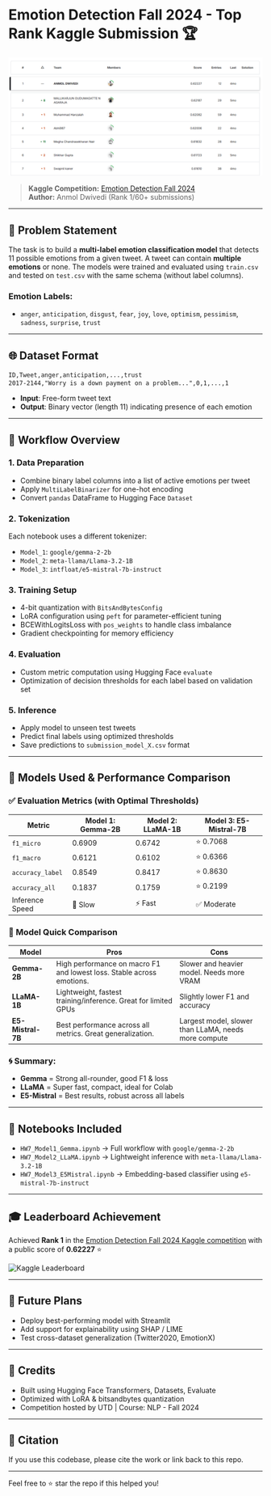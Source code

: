 
# Emotion Detection Fall 2024 - Top Rank Kaggle Submission 🏆

![Leaderboard Screenshot](https://github.com/anmol-dwivedi/LLMEmotionPrediction/blob/main/Kaggle%20Leaderboard.PNG)

> **Kaggle Competition:** [Emotion Detection Fall 2024](https://www.kaggle.com/competitions/emotion-detection-fall-2024/overview)  
> **Author:** Anmol Dwivedi (Rank 1/60+ submissions)

---

## 📃 Problem Statement
The task is to build a **multi-label emotion classification model** that detects 11 possible emotions from a given tweet. A tweet can contain **multiple emotions** or none. The models were trained and evaluated using `train.csv` and tested on `test.csv` with the same schema (without label columns).

### Emotion Labels:
- `anger`, `anticipation`, `disgust`, `fear`, `joy`, `love`, `optimism`, `pessimism`, `sadness`, `surprise`, `trust`

---

## 🌐 Dataset Format
```csv
ID,Tweet,anger,anticipation,...,trust
2017-2144,"Worry is a down payment on a problem...",0,1,...,1
```
- **Input**: Free-form tweet text
- **Output**: Binary vector (length 11) indicating presence of each emotion

---

## 🔄 Workflow Overview

### 1. Data Preparation
- Combine binary label columns into a list of active emotions per tweet
- Apply `MultiLabelBinarizer` for one-hot encoding
- Convert `pandas` DataFrame to Hugging Face `Dataset`

### 2. Tokenization
Each notebook uses a different tokenizer:
- `Model_1`: `google/gemma-2-2b`
- `Model_2`: `meta-llama/Llama-3.2-1B`
- `Model_3`: `intfloat/e5-mistral-7b-instruct`

### 3. Training Setup
- 4-bit quantization with `BitsAndBytesConfig`
- LoRA configuration using `peft` for parameter-efficient tuning
- BCEWithLogitsLoss with `pos_weights` to handle class imbalance
- Gradient checkpointing for memory efficiency

### 4. Evaluation
- Custom metric computation using Hugging Face `evaluate`
- Optimization of decision thresholds for each label based on validation set

### 5. Inference
- Apply model to unseen test tweets
- Predict final labels using optimized thresholds
- Save predictions to `submission_model_X.csv` format

---

## 🎯 Models Used & Performance Comparison

### ✅ Evaluation Metrics (with Optimal Thresholds)
| Metric               | Model 1: Gemma-2B | Model 2: LLaMA-1B | Model 3: E5-Mistral-7B |
|----------------------|------------------|-------------------|------------------------|
| `f1_micro`           | 0.6909           | 0.6742            | ⭐ 0.7068            |
| `f1_macro`           | 0.6121           | 0.6102            | ⭐ 0.6366            |
| `accuracy_label`     | 0.8549           | 0.8417            | ⭐ 0.8630            |
| `accuracy_all`       | 0.1837           | 0.1759            | ⭐ 0.2199            |
| Inference Speed      | 🔢 Slow     | ⚡ Fast         | ✅ Moderate          |

### 🥇 Model Quick Comparison
| Model | Pros | Cons |
|-------|------|------|
| **Gemma-2B** | High performance on macro F1 and lowest loss. Stable across emotions. | Slower and heavier model. Needs more VRAM |
| **LLaMA-1B** | Lightweight, fastest training/inference. Great for limited GPUs | Slightly lower F1 and accuracy |
| **E5-Mistral-7B** | Best performance across all metrics. Great generalization. | Largest model, slower than LLaMA, needs more compute |

### 🌀 Summary:
- **Gemma** = Strong all-rounder, good F1 & loss
- **LLaMA** = Super fast, compact, ideal for Colab
- **E5-Mistral** = Best results, robust across all labels

---

## 📆 Notebooks Included
- `HW7_Model1_Gemma.ipynb` → Full workflow with `google/gemma-2-2b`
- `HW7_Model2_LLaMA.ipynb` → Lightweight inference with `meta-llama/Llama-3.2-1B`
- `HW7_Model3_E5Mistral.ipynb` → Embedding-based classifier using `e5-mistral-7b-instruct`

---

## 🎓 Leaderboard Achievement
Achieved **Rank 1** in the [Emotion Detection Fall 2024 Kaggle competition](https://www.kaggle.com/competitions/emotion-detection-fall-2024/overview) with a public score of **0.62227** ⭐

![Kaggle Leaderboard](./assets/kaggle_leaderboard_1stplace.png)

---

## 🚀 Future Plans
- Deploy best-performing model with Streamlit
- Add support for explainability using SHAP / LIME
- Test cross-dataset generalization (Twitter2020, EmotionX)

---

## 📅 Credits
- Built using Hugging Face Transformers, Datasets, Evaluate
- Optimized with LoRA & bitsandbytes quantization
- Competition hosted by UTD | Course: NLP - Fall 2024

---

## 📖 Citation
If you use this codebase, please cite the work or link back to this repo.

---

Feel free to ⭐ star the repo if this helped you!
